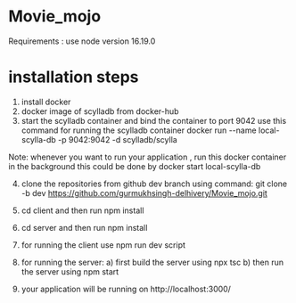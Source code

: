 # Movie_mojo

Requirements : use node version 16.19.0

# installation steps

1) install docker
2) docker image of scylladb from docker-hub 
3) start the scylladb container and bind the container to port 9042
   use this command for running the scylladb container
   docker run --name local-scylla-db -p 9042:9042  -d scylladb/scylla
   
Note: whenever you want to run your application , run this docker container in the background
this could be done by  docker start local-scylla-db

4) clone the repositories from github dev branch using command:  git clone -b dev https://github.com/gurmukhsingh-delhivery/Movie_mojo.git
5) cd client and then run npm install
6) cd server and then run npm install
7) for running the client use npm run dev script
8) for running the server:
     a) first build the server using npx tsc
     b) then run the server using npm start
     
9) your application will be running on http://localhost:3000/
